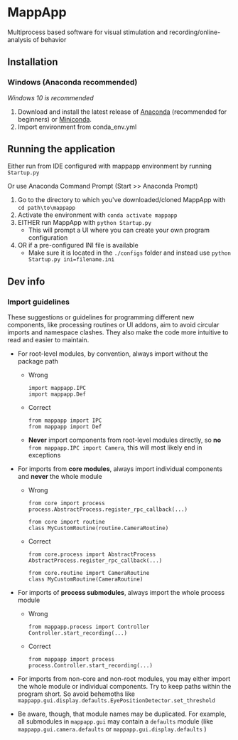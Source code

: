 # MappApp
Multiprocess based software for visual stimulation and recording/online-analysis of behavior


## Installation

### Windows (Anaconda recommended)

*Windows 10 is recommended*

1. Download and install the latest release of [Anaconda](https://www.anaconda.com/distribution/) (recommended for beginners) or [Miniconda](https://docs.conda.io/en/latest/miniconda.html).
2. Import environment from conda_env.yml 
## Running the application
 
Either run from IDE configured with mappapp environment by running `Startup.py`

Or use Anaconda Command Prompt (Start >> Anaconda Prompt)
1. Go to the directory to which you've downloaded/cloned MappApp with `cd path\to\mappapp`
2. Activate the environment with `conda activate mappapp`
3. EITHER run MappApp with `python Startup.py`
    * This will prompt a UI where you can create your own program configuration
4. OR if a pre-configured INI file is available
    * Make sure it is located in the `./configs` folder and instead use `python Startup.py ini=filename.ini` 


## Dev info
### Import guidelines
These suggestions or guidelines for programming different new components, like processing routines or UI addons, aim to avoid circular imports and namespace clashes. 
They also make the code more intuitive to read and easier to maintain.
* For root-level modules, by convention, always import without the package path
    * Wrong
       ```
       import mappapp.IPC
       import mappapp.Def
       ```
    * Correct 
       ```
       from mappapp import IPC
       from mappapp import Def
       ```
    * **Never** import components from root-level modules directly, so **no** `from mappapp.IPC import Camera`, this will most likely end in exceptions
* For imports from **core modules**, always import individual components and **never** the whole module
    * Wrong
    
      ```
      from core import process
      process.AbstractProcess.register_rpc_callback(...)
      
      from core import routine
      class MyCustomRoutine(routine.CameraRoutine)
      ```
    * Correct
      ```
      from core.process import AbstractProcess
      AbstractProcess.register_rpc_callback(...)
      
      from core.routine import CameraRoutine
      class MyCustomRoutine(CameraRoutine)
      ```
* For imports of **process submodules**, always import the whole process module
    * Wrong
      ```
      from mappapp.process import Controller
      Controller.start_recording(...)
      ```
    * Correct
      ```
      from mappapp import process
      process.Controller.start_recording(...)
      ```

* For imports from non-core and non-root modules, you may either import the whole module or individual components. Try to keep paths within the program short. So avoid behemoths like `mappapp.gui.display.defaults.EyePositionDetector.set_threshold`
* Be aware, though, that module names may be duplicated. For example, all submodules in `mappapp.gui` may contain a `defaults` module (like `mappapp.gui.camera.defaults` or `mappapp.gui.display.defaults` )
